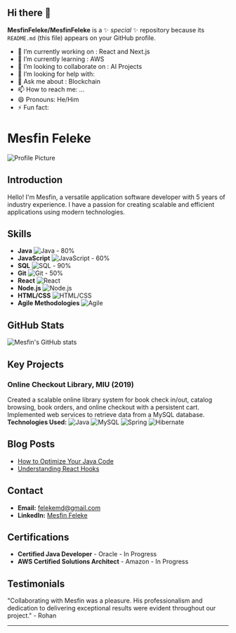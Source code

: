 ## Hi there 👋


**MesfinFeleke/MesfinFeleke** is a ✨ _special_ ✨ repository because its `README.md` (this file) appears on your GitHub profile.


- 🔭 I’m currently working on : React and Next.js
- 🌱 I’m currently learning : AWS
- 👯 I’m looking to collaborate on : AI Projects
- 🤔 I’m looking for help with: 
- 💬 Ask me about : Blockchain 
- 📫 How to reach me: ...
- 😄 Pronouns: He/Him
- ⚡ Fun fact: 

# Mesfin Feleke

![Profile Picture](https://github.com/mesfinfeleke/mesfinfeleke/profile_picture.jpg)

## Introduction

Hello! I'm Mesfin, a versatile application software developer with 5 years of industry experience. I have a passion for creating scalable and efficient applications using modern technologies. 

## Skills

- **Java** ![Java](https://img.shields.io/badge/-Java-orange) - 80%
- **JavaScript** ![JavaScript](https://img.shields.io/badge/-JavaScript-yellow) - 60%
- **SQL** ![SQL](https://img.shields.io/badge/-SQL-blue) - 90%
- **Git** ![Git](https://img.shields.io/badge/-Git-red) - 50%
- **React** ![React](https://img.shields.io/badge/-React-blue)
- **Node.js** ![Node.js](https://img.shields.io/badge/-Node.js-green)
- **HTML/CSS** ![HTML/CSS](https://img.shields.io/badge/-HTML%2FCSS-orange)
- **Agile Methodologies** ![Agile](https://img.shields.io/badge/-Agile-blue)

## GitHub Stats

![Mesfin's GitHub stats](https://github-readme-stats.vercel.app/api?username=mesfinfeleke&show_icons=true&theme=radical)

## Key Projects

### Online Checkout Library, MIU (2019)
Created a scalable online library system for book check in/out, catalog browsing, book orders, and online checkout with a persistent cart. Implemented web services to retrieve data from a MySQL database.
**Technologies Used:**
![Java](https://img.shields.io/badge/-Java-orange)
![MySQL](https://img.shields.io/badge/-MySQL-blue)
![Spring](https://img.shields.io/badge/-Spring-green)
![Hibernate](https://img.shields.io/badge/-Hibernate-yellow)

## Blog Posts

- [How to Optimize Your Java Code](https://myblog.com/java-optimization)
- [Understanding React Hooks](https://myblog.com/react-hooks)

## Contact

- **Email:** felekemd@gmail.com
- **LinkedIn:** [Mesfin Feleke](https://www.linkedin.com/in/mesfinfeleke)

## Certifications

- **Certified Java Developer** - Oracle - In Progress
- **AWS Certified Solutions Architect** - Amazon - In Progress

## Testimonials

"Collaborating with Mesfin was a pleasure. His professionalism and dedication to delivering exceptional results were evident throughout our project." - Rohan

---



